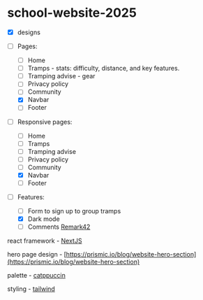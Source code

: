 # school-website-2025

- [x] designs

- [ ] Pages:
  - [ ] Home
  - [ ] Tramps - stats: difficulty, distance, and key features.
  - [ ] Tramping advise - gear
  - [ ] Privacy policy
  - [ ] Community
  - [x] Navbar
  - [ ] Footer

- [ ] Responsive pages:
  - [ ] Home
  - [ ] Tramps
  - [ ] Tramping advise
  - [ ] Privacy policy
  - [ ] Community
  - [x] Navbar
  - [ ] Footer

- [ ] Features:
  - [ ] Form to sign up to group tramps
  - [x] Dark mode
  - [ ] Comments [Remark42](https://remark42.com/docs/getting-started/installation/)

react framework - [NextJS](https://nextjs.org/docs/app/getting-started/installation)

hero page design - [https://prismic.io/blog/website-hero-section](https://prismic.io/blog/website-hero-section)

palette - [catppuccin](https://github.com/catppuccin/tailwindcss)

styling - [tailwind](https://tailwindcss.com/docs/)